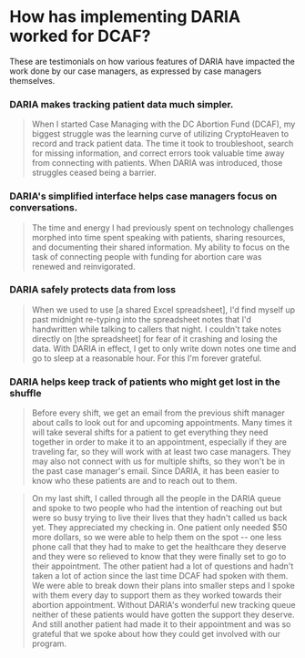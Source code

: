 # How has implementing DARIA worked for DCAF?

These are testimonials on how various features of DARIA have impacted the work
done by our case managers, as expressed by case managers themselves.

### DARIA makes tracking patient data much simpler.

> When I started Case Managing with the DC Abortion Fund (DCAF), my biggest struggle was the learning curve of utilizing CryptoHeaven to record and track patient data. The time it took to troubleshoot, search for missing information, and correct errors took valuable time away from connecting with patients. When DARIA was introduced, those struggles ceased being a barrier.

### DARIA's simplified interface helps case managers focus on conversations.

> The time and energy I had previously spent on technology challenges morphed into time spent speaking with patients, sharing resources, and documenting their shared information. My ability to focus on the task of connecting people with funding for abortion care was renewed and reinvigorated.

### DARIA safely protects data from loss
  
> When we used to use [a shared Excel spreadsheet], I'd find myself up past midnight re-typing into the spreadsheet notes that I'd handwritten while talking to callers that night. I couldn't take notes directly on [the spreadsheet] for fear of it crashing and losing the data. With DARIA in effect, I get to only write down notes one time and go to sleep at a reasonable hour. For this I'm forever grateful.

### DARIA helps keep track of patients who might get lost in the shuffle

> Before every shift, we get an email from the previous shift manager about calls to look out for and upcoming appointments. Many times it will take several shifts for a patient to get everything they need together in order to make it to an appointment, especially if they are traveling far, so they will work with at least two case managers. They may also not connect with us for multiple shifts, so they won't be in the past case manager's email. Since DARIA, it has been easier to know who these patients are and to reach out to them.

> On my last shift, I called through all the people in the DARIA queue and spoke to two people who had the intention of reaching out but were so busy trying to live their lives that they hadn't called us back yet. They appreciated my checking in. One patient only needed $50 more dollars, so we were able to help them on the spot -- one less phone call that they had to make to get the healthcare they deserve and they were so relieved to know that they were finally set to go to their appointment. The other patient had a lot of questions and hadn't taken a lot of action since the last time DCAF had spoken with them. We were able to break down their plans into smaller steps and I spoke with them every day to support them as they worked towards their abortion appointment. Without DARIA's wonderful new tracking queue neither of these patients would have gotten the support they deserve. And still another patient had made it to their appointment and was so grateful that we spoke about how they could get involved with our program.
